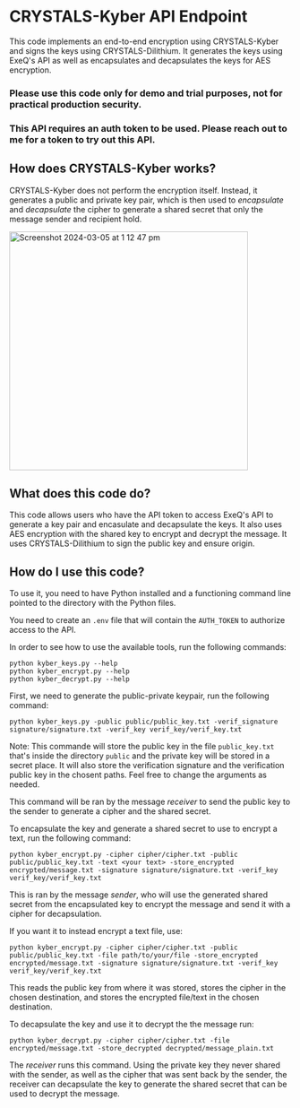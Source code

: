 # CRYSTALS-Kyber API Endpoint

This code implements an end-to-end encryption using CRYSTALS-Kyber and signs the keys using CRYSTALS-Dilithium. It generates the keys using ExeQ's API as well as encapsulates and decapsulates the keys for AES encryption. 

### Please use this code only for demo and trial purposes, not for practical production security.
### This API requires an auth token to be used. Please reach out to me for a token to try out this API.

## How does CRYSTALS-Kyber works?

CRYSTALS-Kyber does not perform the encryption itself. Instead, it generates a public and private key pair, which is then used to *encapsulate* and *decapsulate* the cipher to generate a shared secret that only the message sender and recipient hold.

<img width="426" alt="Screenshot 2024-03-05 at 1 12 47 pm" src="https://github.com/samuelnsam/CRYSTALs-Kyber-API/assets/87163496/54d41911-634d-437d-ac77-ca4d57e070c9">

## What does this code do?

This code allows users who have the API token to access ExeQ's API to generate a key pair and encasulate and decapsulate the keys. It also uses AES encryption with the shared key to encrypt and decrypt the message. It uses CRYSTALS-Dilithium to sign the public key and ensure origin.

## How do I use this code?

To use it, you need to have Python installed and a functioning command line pointed to the directory with the Python files.

You need to create an `.env` file that will contain the `AUTH_TOKEN` to authorize access to the API.

In order to see how to use the available tools, run the following commands:
```
python kyber_keys.py --help
python kyber_encrypt.py --help
python kyber_decrypt.py --help
```

First, we need to generate the public-private keypair, run the following command:

```
python kyber_keys.py -public public/public_key.txt -verif_signature signature/signature.txt -verif_key verif_key/verif_key.txt
```

Note: This commande will store the public key in the file `public_key.txt` that's inside the directory `public` and the private key will be stored in a secret place. It will also store the verification signature and the verification public key in the chosent paths. Feel free to change the arguments as needed.

This command will be ran by the message *receiver* to send the public key to the sender to generate a cipher and the shared secret.

To encapsulate the key and generate a shared secret to use to encrypt a text, run the following command:

```
python kyber_encrypt.py -cipher cipher/cipher.txt -public public/public_key.txt -text <your text> -store_encrypted encrypted/message.txt -signature signature/signature.txt -verif_key verif_key/verif_key.txt
```

This is ran by the message *sender*, who will use the generated shared secret from the encapsulated key to encrypt the message and send it with a cipher for decapsulation.

If you want it to instead encrypt a text file, use:
```
python kyber_encrypt.py -cipher cipher/cipher.txt -public public/public_key.txt -file path/to/your/file -store_encrypted encrypted/message.txt -signature signature/signature.txt -verif_key verif_key/verif_key.txt
```

This reads the public key from where it was stored, stores the cipher in the chosen destination, and stores the encrypted file/text in the chosen destination.

To decapsulate the key and use it to decrypt the the message run:
```
python kyber_decrypt.py -cipher cipher/cipher.txt -file encrypted/message.txt -store_decrypted decrypted/message_plain.txt                                              
```

The *receiver* runs this command. Using the private key they never shared with the sender, as well as the cipher that was sent back by the sender, the receiver can decapsulate the key to generate the shared secret that can be used to decrypt the message.
